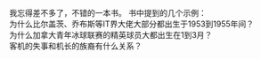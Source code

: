我忘得差不多了，不错的一本书。
书中提到的几个示例：  
为什么比尔盖茨、乔布斯等IT界大佬大部分都出生于1953到1955年间？  
为什么加拿大青年冰球联赛的精英球员大都出生在1到3月？  
客机的失事和机长的族裔有什么关系？  